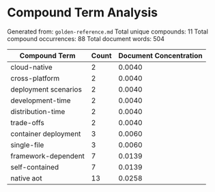 # Compound Term Analysis

Generated from: `golden-reference.md`
Total unique compounds: 11
Total compound occurrences: 88
Total document words: 504

| Compound Term | Count | Document Concentration |
|---------------|-------|------------------------|
| cloud-native | 2 | 0.0040 |
| cross-platform | 2 | 0.0040 |
| deployment scenarios | 2 | 0.0040 |
| development-time | 2 | 0.0040 |
| distribution-time | 2 | 0.0040 |
| trade-offs | 2 | 0.0040 |
| container deployment | 3 | 0.0060 |
| single-file | 3 | 0.0060 |
| framework-dependent | 7 | 0.0139 |
| self-contained | 7 | 0.0139 |
| native aot | 13 | 0.0258 |
